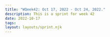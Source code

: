 ```yaml
---
title: "WQeek42: Oct 17, 2022 - Oct 24, 2022."
description: This is a sprint for week 42
date: 2022-10-17
tags:
layout: layouts/sprint.njk
---
```

